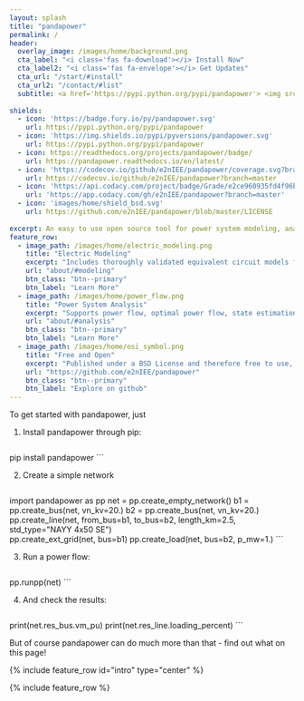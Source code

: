 ```yaml
---
layout: splash
title: "pandapower"
permalink: /
header:
  overlay_image: /images/home/background.png
  cta_label: "<i class='fas fa-download'></i> Install Now"
  cta_label2: "<i class='fas fa-envelope'></i> Get Updates"
  cta_url: "/start/#install"
  cta_url2: "/contact/#list"
  subtitle: <a href='https://pypi.python.org/pypi/pandapower'> <img src='{{"https://img.shields.io/pypi/pyversions/pandapower.svg"}}'></a>
  
shields:
  - icon: 'https://badge.fury.io/py/pandapower.svg'
    url: https://pypi.python.org/pypi/pandapower
  - icon: 'https://img.shields.io/pypi/pyversions/pandapower.svg'
    url: https://pypi.python.org/pypi/pandapower
  - icon: https://readthedocs.org/projects/pandapower/badge/
    url: https://pandapower.readthedocs.io/en/latest/
  - icon: 'https://codecov.io/github/e2nIEE/pandapower/coverage.svg?branch=develop'
    url: https://codecov.io/github/e2nIEE/pandapower?branch=master
  - icon: 'https://api.codacy.com/project/badge/Grade/e2ce960935fd4f96b4be4dff9a0c76e3'
    url: 'https://app.codacy.com/gh/e2nIEE/pandapower?branch=master'
  - icon: 'images/home/shield_bsd.svg'
    url: https://github.com/e2nIEE/pandapower/blob/master/LICENSE
    
excerpt: An easy to use open source tool for power system modeling, analysis and optimization with a high degree of automation.
feature_row:
  - image_path: /images/home/electric_modeling.png
    title: "Electric Modeling"
    excerpt: "Includes thoroughly validated equivalent circuit models for lines, transformers, switches and more."
    url: "about/#modeling"
    btn_class: "btn--primary"
    btn_label: "Learn More"
  - image_path: /images/home/power_flow.png
    title: "Power System Analysis"
    excerpt: "Supports power flow, optimal power flow, state estimation, short-circuit calculation and topological graph searches."
    url: "about/#analysis"
    btn_class: "btn--primary"
    btn_label: "Learn More"
  - image_path: /images/home/osi_symbol.png
    title: "Free and Open"
    excerpt: "Published under a BSD License and therefore free to use, modify and share however you want."
    url: "https://github.com/e2nIEE/pandapower"
    btn_class: "btn--primary"
    btn_label: "Explore on github"
---
```


To get started with pandapower, just

1. Install pandapower through pip:
    ```
pip install pandapower
    ```

2. Create a simple network
    ```python
import pandapower as pp
net = pp.create_empty_network() 
b1 = pp.create_bus(net, vn_kv=20.)
b2 = pp.create_bus(net, vn_kv=20.)
pp.create_line(net, from_bus=b1, to_bus=b2, length_km=2.5, std_type="NAYY 4x50 SE")   
pp.create_ext_grid(net, bus=b1)
pp.create_load(net, bus=b2, p_mw=1.)
    ```
        
3. Run a power flow:
    ```python
pp.runpp(net)
    ```
        
4. And check the results:
    ```python
print(net.res_bus.vm_pu)
print(net.res_line.loading_percent)
    ```

But of course pandapower can do much more than that - find out what on this page!

{% include feature_row id="intro" type="center" %}
    
{% include feature_row %}
